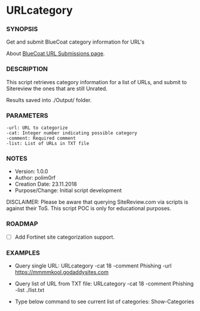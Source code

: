 # URLcategory

### SYNOPSIS
  Get and submit BlueCoat category information for URL's
  
  About [BlueCoat URL Submissions page](http://sitereview.bluecoat.com/#/).
  

### DESCRIPTION

 This script retrieves category information for a list of URLs, and submit to Sitereview the ones that are still Unrated.
 
 Results saved into ./Output/ folder.


### PARAMETERS 

    -url: URL to categorize
    -cat: Integer number indicating possible category
    -comment: Required comment
    -list: List of URLs in TXT file   


### NOTES

  - Version:        1.0.0
  - Author:         polim0rf
  - Creation Date:  23.11.2018
  - Purpose/Change: Initial script development

  DISCLAIMER: Please be aware that querying SiteReview.com via scripts 
  is against their ToS. This script POC is only for educational purposes.

### ROADMAP

 - [ ] Add Fortinet site categorization support.
 
### EXAMPLES

   - Query single URL:
   URLcategory -cat 18 -comment Phishing -url https://mmmmkool.godaddysites.com 

   - Query list of URL from TXT file:
   URLcategory -cat 18 -comment Phishing -list ./list.txt

   - Type below command to see current list of categories:
   Show-Categories

